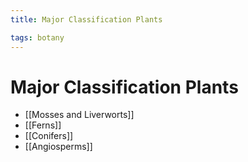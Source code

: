 ```yaml
---
title: Major Classification Plants

tags: botany 
---
```


# Major Classification Plants
- [[Mosses and Liverworts]]
- [[Ferns]]
- [[Conifers]]
- [[Angiosperms]]